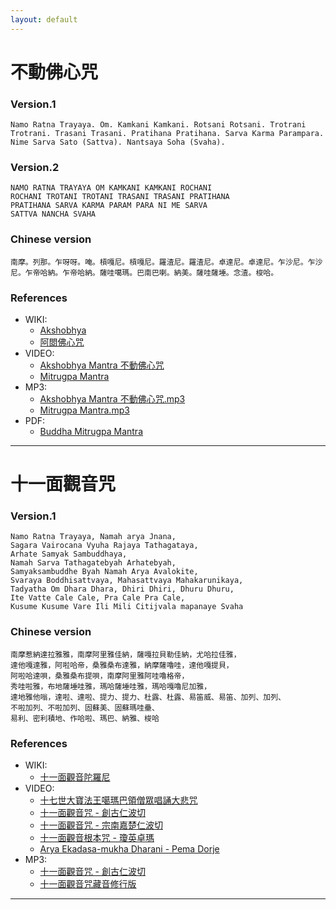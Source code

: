 ```yaml
---
layout: default
---
```


# 不動佛心咒

### Version.1

```
Namo Ratna Trayaya. Om. Kamkani Kamkani. Rotsani Rotsani. Trotrani Trotrani. Trasani Trasani. Pratihana Pratihana. Sarva Karma Parampara. Nime Sarva Sato (Sattva). Nantsaya Soha (Svaha).
```

### Version.2
```
NAMO RATNA TRAYAYA OM KAMKANI KAMKANI ROCHANI
ROCHANI TROTANI TROTANI TRASANI TRASANI PRATIHANA
PRATIHANA SARVA KARMA PARAM PARA NI ME SARVA
SATTVA NANCHA SVAHA
```

### Chinese version

```
南摩。列那。乍呀呀。唵。槓嘎尼。槓嘎尼。羅渣尼。羅渣尼。卓達尼。卓達尼。乍沙尼。乍沙尼。乍帝哈納。乍帝哈納。薩哇噶瑪。巴南巴喇。納美。薩哇薩埵。念渣。梭哈。
```

### References

- WIKI:
  - [Akshobhya](https://en.wikipedia.org/wiki/Akshobhya)
  - [阿閦佛心咒](https://zh.wikipedia.org/wiki/阿閦佛心咒)
- VIDEO:
  - [Akshobhya Mantra 不動佛心咒](https://www.youtube.com/watch?v=boYfq57H9G4)
  - [Mitrugpa Mantra](https://www.youtube.com/watch?v=HD-krq8Eqp4)
- MP3:
  - [Akshobhya Mantra 不動佛心咒.mp3](https://u.pcloud.link/publink/show?code=XZzdHRXZW8IIpiFA22kizorVA2tQYFAWb5M7)
  - [Mitrugpa Mantra.mp3](https://u.pcloud.link/publink/show?code=XZ9gHRXZQTRMMruNtNzQP9Se8Tvlhy9JU4Oy)
- PDF:
  - [Buddha Mitrugpa Mantra](https://fpmt.org/wp-content/uploads/education/pdfs/Buddha_Mitrugpa_Mantra.pdf)

---

# 十一面觀音咒

### Version.1

```
Namo Ratna Trayaya, Namah arya Jnana,
Sagara Vairocana Vyuha Rajaya Tathagataya,
Arhate Samyak Sambuddhaya,
Namah Sarva Tathagatebyah Arhatebyah,
Samyaksambuddhe Byah Namah Arya Avalokite,
Svaraya Boddhisattvaya, Mahasattvaya Mahakarunikaya,
Tadyatha Om Dhara Dhara, Dhiri Dhiri, Dhuru Dhuru,
Ite Vatte Cale Cale, Pra Cale Pra Cale,
Kusume Kusume Vare Ili Mili Citijvala mapanaye Svaha
```

### Chinese version

```
南摩惹納達拉雅雅，南摩阿里雅佳納，薩嘎拉貝勒佳納，尤哈拉佳雅，
達他嘎達雅，阿啦哈帝，桑雅桑布達雅，納摩薩嚕哇，達他嘎提貝，
阿啦哈達唄，桑雅桑布提唄，南摩阿里雅阿哇嚕格帝，
秀哇啦雅，布地薩埵哇雅，瑪哈薩埵哇雅，瑪哈嘎嚕尼加雅，
達地雅他嗡，達啦、達啦、提力、提力、杜露、杜露、易笛威、易笛、加列、加列、
不啦加列、不啦加列、固蘇美、固蘇瑪哇壘、
易利、密利積地、作哈啦、瑪巴、納雅、梭哈
```

### References

- WIKI:
  - [十一面觀音陀羅尼](https://zh.wikipedia.org/wiki/十一面觀音陀羅尼)
- VIDEO:
  - [十七世大寶法王噶瑪巴領僧眾唱誦大悲咒](https://www.youtube.com/watch?v=d8R3psUzsc4)
  - [十一面觀音咒 - 創古仁波切](https://www.youtube.com/watch?v=jhu0OjGRvhs)
  - [十一面觀音咒 - 宗南嘉楚仁波切](https://www.youtube.com/watch?v=pjeJj6Abur0)
  - [十一面觀音根本咒 - 瓊英卓瑪](https://www.youtube.com/watch?v=kX0PM0yCY-4)
  - [Arya Ekadasa-mukha Dharani - Pema Dorje](https://www.youtube.com/watch?v=068pVhe_A3s)
- MP3:
  - [十一面觀音咒 - 創古仁波切](http://download.buda.idv.tw/music/DBZFY16.mp3)
  - [十一面觀音咒藏音修行版](http://download.buda.idv.tw/music/DBZFY04.mp3)

---
